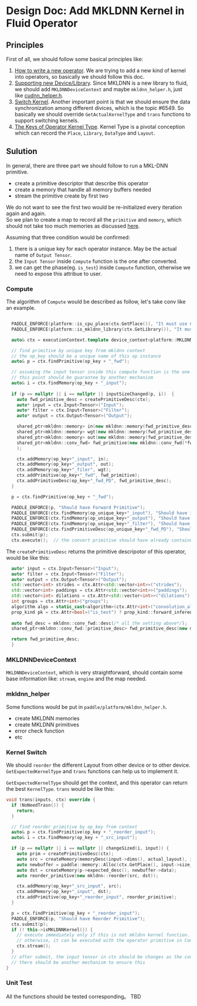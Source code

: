 # Design Doc: Add MKLDNN Kernel in Fluid Operator


## Principles

First of all, we should follow some basical principles like:
1.  [How to write a new operator](https://github.com/PaddlePaddle/Paddle/blob/develop/doc/howto/dev/new_op_en.md). We are trying to add a new kind of kernel into operators, so basically we should follow this doc.
2.  [Supporting new Device/Library](https://github.com/PaddlePaddle/Paddle/blob/develop/doc/design/support_new_device.md). Since MKLDNN is a new library to fluid, we should add `MKLDNNDeviceContext` and maybe `mkldnn_helper.h`, just like [cudnn_helper.h](https://github.com/PaddlePaddle/Paddle/blob/develop/paddle/platform/cudnn_helper.h).
3.  [Switch Kernel](https://github.com/PaddlePaddle/Paddle/blob/develop/doc/design/switch_kernel.md). Another important point is that we should ensure the data synchronization among different divices, which is the topic #6549. So basically we should override `GetActualKernelType` and `trans` functions to support switching kernels.
4.  [The Keys of Operator Kernel Type](https://github.com/PaddlePaddle/Paddle/blob/develop/doc/design/operator_kernel_type.md). Kernel Type is a pivotal conception which can record the `Place`, `Library`, `DataType` and `Layout`.

## Sulution

In general, there are three part we should follow to run a MKL-DNN primitive.
-  create a primitive descriptor that describe this operator
-  create a memory that handle all memory buffers needed
-  stream the primitive create by first two

We do not want to see the first two would be re-initialized every iteration again and again. \
So we plan to create a map to record all the `primitive` and `memory`, which should not take too much memories as discussed [here](https://github.com/PaddlePaddle/Paddle/issues/6822).

Assuming that three condition would be confirmed:
1. there is a unique key for each operator instance. May be the actual name of `Output Tensor`.
2. the `Input Tensor` inside `Compute` function is the one after converted.
3. we can get the phase(eg. `is_test`) inside `Compute` function, otherwise we need to expose this attribue to user.

### Compute
The algorithm of `Compute` would be described as follow, let's take conv like an example.

```c++

  PADDLE_ENFORCE(platform::is_cpu_place(ctx.GetPlace()), "It must use CPUPlace.");
  PADDLE_ENFORCE(platform::is_mkldnn_library(ctx.GetLibrary()), "It must use MKLDNN Library.");

  auto& ctx = executionContext.template device_context<platform::MKLDNNDeviceContext>();

  // find primitive by unique key from mkldnn context
  // the op_key should be a unique name of this op instance
  auto& p = ctx.findPrimitive(op_key + "_fwd");

  // assuming the input tensor inside this compute function is the one after converted
  // this point should be guarantee by another mechanism
  auto& i = ctx.findMemory(op_key + "_input");
  
  if (p == nullptr || i == nullptr || inputSizeChanged(p, i))  {
    auto fwd_primitive_desc = createPrimitiveDesc(ctx);
    auto* input = ctx.Input<Tensor>("Input");
    auto* filter = ctx.Input<Tensor>("Filter");
    auto* output = ctx.Output<Tensor>("Output");

    shared_ptr<mkldnn::memory> in(new mkldnn::memory(fwd_primitive_desc->src_primitive_desc(), input->data<T>()));
    shared_ptr<mkldnn::memory> wgt(new mkldnn::memory(fwd_primitive_desc->weights_primitive_desc(), filter->data<T>()));
    shared_ptr<mkldnn::memory> out(new mkldnn::memory(fwd_primitive_desc->dst_primitive_desc(), output->mutable_data<T>(ctx.GetPlace())));
    shared_ptr<mkldnn::conv_fwd> fwd_primitive(new mkldnn::conv_fwd(*fwd_primitive_desc, *in, *wgt, *out)
    );

    ctx.addMemory(op_key+"_input", in);
    ctx.addMemory(op_key+"_output", out);
    ctx.addMemory(op_key+"_filer", wgt);
    ctx.addPrimitive(op_key+"_fwd", fwd_primitive);
    ctx.addPrimitiveDesc(op_key+"_fwd_PD", fwd_primitive_desc);
  }

  p = ctx.findPrimitive(op_key + "_fwd");

  PADDLE_ENFORCE(p, "Should have Forward Primitive");
  PADDLE_ENFORCE(ctx.findMemory(op_unique_key+"_input"), "Should have input memory");
  PADDLE_ENFORCE(ctx.findMemory(op_unique_key+"_output"), "Should have output memory");
  PADDLE_ENFORCE(ctx.findMemory(op_unique_key+"_filter"), "Should have filter memory");
  PADDLE_ENFORCE(ctx.findPrimitiveDesc(op_unique_key+"_fwd_PD"), "Should have forward PrimitiveDesc");
  ctx.submit(p);
  ctx.execute();  // the convert primitive should have already contained.

```

The `createPrimitiveDesc` returns the primitive descripotor of this operator, would be like this:
```c++
  auto* input = ctx.Input<Tensor>("Input");
  auto* filter = ctx.Input<Tensor>("Filter");
  auto* output = ctx.Output<Tensor>("Output");
  std::vector<int> strides = ctx.Attr<std::vector<int>>("strides");
  std::vector<int> paddings = ctx.Attr<std::vector<int>>("paddings");
  std::vector<int> dilations = ctx.Attr<std::vector<int>>("dilations");
  int groups = ctx.Attr<int>("groups");
  algorithm algo = static_cast<algorithm>(ctx.Attr<int>("convolution_algorithm_option"));
  prop_kind pk = ctx.Attr<bool>("is_test") ? prop_kind::forward_inference : prop_kind::forward_training;
    
  auto fwd_desc = mkldnn::conv_fwd::desc(/* all the setting above*/);
  shared_ptr<mkldnn::conv_fwd::primitive_desc> fwd_primitive_desc(new mkldnn::conv_fwd::primitive_desc(fwd_desc, ctx.getEngine()));

  return fwd_primitive_desc;
  }
```

### MKLDNNDeviceContext
`MKLDNNDeviceContext`, which is very straightforward, should contain some base information like: `stream`, `engine` and the map needed.


### mkldnn_helper
Some functions would be put in `paddle/platform/mkldnn_helper.h`.
- create MKLDNN memories
- create MKLDNN primitives
- error check function
- etc


### Kernel Switch
We should `reorder` the different Layout from other device or to other device. `GetExpectedKernelType` and `trans` functions can help us to implement it.

`GetExpectedKernelType` should get the context, and this operator can return the best `KernelType`. 
`trans` would be like this:

```c++
void trans(inputs, ctx) override {
  if (NoNeedTrasn()) {
    return;
  }

  // find reorder primitive by op_key from context
  auto& p = ctx.findPrimitive(op_key + "_reorder_input");
  auto& i = ctx.findMemory(op_key + "_src_input");

  if (p == nullptr || i == nullptr || changeSized(i, input)) {
    auto prim = createPrimitiveDesc(ctx);
    auto src = createMemory(memoryDesc(input->dims(), actual_layout), input->data);
    auto newbuffer = paddle::memory::Alloc(ctx.GetPlace(), input->size_in_bytes());
    auto dst = createMemory(p->expected_desc(), newbuffer->data);
    auto reorder_primitive(new mkldnn::reorder(src, dst));

    ctx.addMemory(op_key+"_src_input", src);
    ctx.addMemory(op_key+"_input", dst);
    ctx.addPrimitive(op_key+"_reorder_input", reorder_primitive);
  }

  p = ctx.findPrimitive(op_key + "_reorder_input");
  PADDLE_ENFORCE(p, "Should have Reorder Primitive");
  ctx.submit(p);
  if (! this->isMKLDNNKernel()) {
    // execute immediately only if this is not mkldnn kernel function.
    // otherwise, it can be executed with the operator primitive in Compute
    ctx.stream();
  }
  // after submit, the input tensor in ctx should be changes as the converted one
  // there should be another mechanism to ensure this
}
```

### Unit Test
All the functions should be tested corresponding。
TBD
